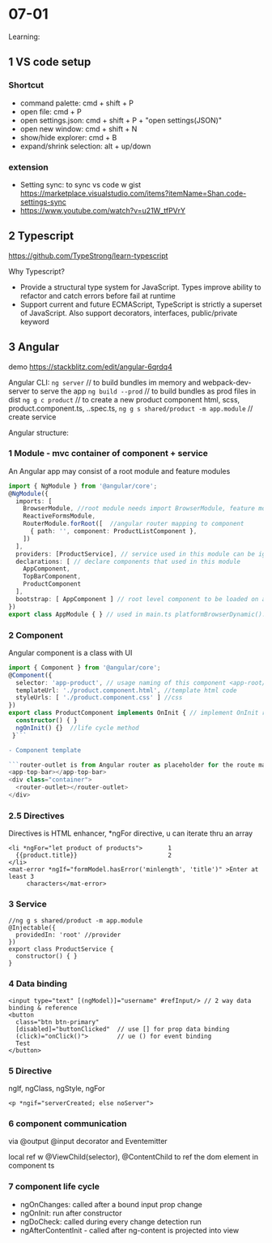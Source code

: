 # 07-01

Learning:

## 1 VS code setup

### Shortcut

- command palette: cmd + shift + P
- open file: cmd + P
- open settings.json: cmd + shift + P + "open settings(JSON)"
- open new window: cmd + shift + N
- show/hide explorer: cmd + B
- expand/shrink selection: alt + up/down

### extension

- Setting sync: to sync vs code w gist https://marketplace.visualstudio.com/items?itemName=Shan.code-settings-sync
- https://www.youtube.com/watch?v=u21W_tfPVrY

## 2 Typescript

https://github.com/TypeStrong/learn-typescript

Why Typescript?

- Provide a structural type system for JavaScript. Types improve ability to refactor and catch errors before fail at runtime
- Support current and future ECMAScript, TypeScript is strictly a superset of JavaScript. Also support decorators, interfaces, public/private keyword

## 3 Angular

demo https://stackblitz.com/edit/angular-6qrdq4

Angular CLI:
`ng server` // to build bundles im memory and webpack-dev-server to serve the app
`ng build --prod` // to build bundles as prod files in dist
`ng g c product`  // to create a new product component html, scss, product.component.ts, ..spec.ts, 
`ng g s shared/product -m app.module` // create service   

Angular structure:

### 1 Module - mvc container of component + service
An Angular app may consist of a root module and feature modules

```app.module.ts  root module 
import { NgModule } from '@angular/core';
@NgModule({
  imports: [
    BrowserModule, //root module needs import BrowserModule, feature module import CommonModule
    ReactiveFormsModule,
    RouterModule.forRoot([  //angular router mapping to component 
      { path: '', component: ProductListComponent },
    ])
  ],
  providers: [ProductService], // service used in this module can be ignored if use providerIn: root
  declarations: [ // declare components that used in this module
    AppComponent,
    TopBarComponent,
    ProductComponent
  ],
  bootstrap: [ AppComponent ] // root level component to be loaded on app bootstrap/start
})
export class AppModule { } // used in main.ts platformBrowserDynamic().bootstrapModule(AppModule)
```

### 2 Component
Angular component is a class with UI 

```product-list.component.ts
import { Component } from '@angular/core';
@Component({
  selector: 'app-product', // usage naming of this component <app-root/>
  templateUrl: './product.component.html', //template html code
  styleUrls: [ './product.component.css' ] //css
})
export class ProductComponent implements OnInit { // implement OnInit requires ngOnInit method
  constructor() { }
  ngOnInit() {}  //life cycle method 
 }```

- Component template

```router-outlet is from Angular router as placeholder for the route matching dynamic component ProductListComponent in this case
<app-top-bar></app-top-bar>
<div class="container">
  <router-outlet></router-outlet>
</div>
```

### 2.5 Directives 
Directives is HTML enhancer, *ngFor directive, u can iterate thru an array 
```
<li *ngFor="let product of products">       1
  {{product.title}}                         2
</li>
<mat-error *ngIf="formModel.hasError('minlength', 'title')" >Enter at least 3
     characters</mat-error>
```

### 3 Service

```
//ng g s shared/product -m app.module
@Injectable({
  providedIn: 'root' //provider
})
export class ProductService {
  constructor() { }
}

```

### 4 Data binding
```
<input type="text" [(ngModel)]="username" #refInput/> // 2 way data binding & reference
<button
  class="btn btn-primary"
  [disabled]="buttonClicked"  // use [] for prop data binding
  (click)="onClick()">        // ue () for event binding
  Test
</button>
```

### 5 Directive
ngIf, ngClass, ngStyle, ngFor
```
<p *ngif="serverCreated; else noServer">
```

### 6 component communication
via @output @input decorator and Eventemitter

local ref w @ViewChild(selector), @ContentChild to ref the dom element in component ts

### 7 component life cycle
- ngOnChanges: called after a bound input prop change
- ngOnInit: run after constructor
- ngDoCheck: called during every change detection run
- ngAfterContentInit - called after ng-content is projected into view